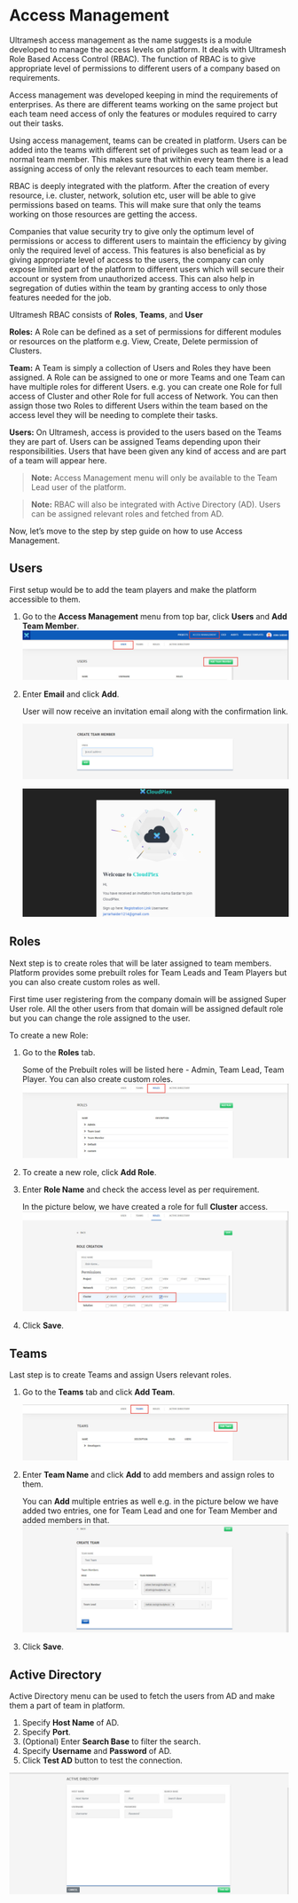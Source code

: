 # Access Management

Ultramesh access management as the name suggests is a module developed to manage the access levels on platform. It deals with Ultramesh Role Based Access Control (RBAC). The function of RBAC is to give appropriate level of permissions to different users of a company based on requirements. 

Access management was developed keeping in mind the requirements of enterprises. As there are different teams working on the same project but each team need access of only the features or modules required to carry out their tasks. 

Using access management, teams can be created in platform. Users can be added into the teams with different set of privileges such as team lead or a normal team member. This makes sure that within every team there is a lead assigning access of only the relevant resources to each team member. 

RBAC is deeply integrated with the platform. After the creation of every resource, i.e. cluster, network, solution etc, user will be able to give permissions based on teams. This will make sure that only the teams working on those resources are getting the access. 

Companies that value security try to give only the optimum level of permissions or access to different users to maintain the efficiency by giving only the required level of access. This features is also beneficial as by giving appropriate level of access to the users, the company can only expose limited part of the platform to different users which will secure their account or system from unauthorized access. This can also help in segregation of duties within the team by granting access to only those features needed for the job. 

Ultramesh RBAC consists of **Roles**, **Teams**, and **User**

**Roles:** A Role can be defined as a set of permissions for different modules or resources on the platform e.g. View, Create, Delete permission of Clusters. 

**Team:** A Team is simply a collection of Users and Roles they have been assigned.  A Role can be assigned to one or more Teams and one Team can have multiple roles for different Users. e.g. you can create one Role for full access of Cluster and other Role for full access of Network. You can then assign those two Roles to different Users within the team based on the access level they will be needing to complete their tasks. 

**Users:** On Ultramesh, access is provided to the users based on the Teams they are part of. Users can be assigned Teams depending upon their responsibilities. Users that have been given any kind of access and are part of a team will appear here. 

> **Note:** Access Management menu will only be available to the Team Lead user of the platform. 

> **Note:** RBAC will also be integrated with Active Directory (AD). Users can be assigned relevant roles and fetched from AD.

Now, let’s move to the step by step guide on how to use Access Management.

## Users

First setup would be to add the team players and make the platform accessible to them.

1. Go to the **Access Management** menu from top bar, click **Users** and **Add Team Member**.
   ![1](imgs\1.jpg)

2. Enter **Email** and click **Add**.

   User will now receive an invitation email along with the confirmation link.

   ![2](imgs\2.jpg)

   ![3](imgs\3.jpg)

## Roles

Next step is to create roles that will be later assigned to team members. Platform provides some prebuilt roles for Team Leads and Team Players but you can also create custom roles as well. 

First time user registering from the company domain will be assigned Super User role. All the other users from that domain will be assigned default role but you can change the role assigned to the user.

To create a new Role:

1. Go to the **Roles** tab.

   Some of the Prebuilt roles will be listed here - Admin, Team Lead, Team Player. You can also create custom roles. 
   ![4](imgs\4.jpg)
2. To create a new role, click **Add Role**.

3. Enter **Role Name** and check the access level as per requirement.

   In the picture below, we have created a role for full **Cluster** access.
   ![5](imgs\5.jpg)
4. Click **Save**.

## Teams

Last step is to create Teams and assign Users relevant roles.

1. Go to the **Teams** tab and click **Add Team**.

   ![6](imgs\6.jpg)

2. Enter **Team Name** and click **Add** to add members and assign roles to them.

   You can **Add** multiple entries as well e.g. in the picture below we have added two entries, one for Team Lead and one for Team Member and added members in that. 
   ![7](imgs\7.jpg)

3. Click **Save**.

## Active Directory

Active Directory menu can be used to fetch the users from AD and make them a part of team in platform.

1. Specify **Host Name** of AD.
2. Specify **Port**.
3. (Optional) Enter **Search Base** to filter the search.
4. Specify **Username** and **Password** of AD.
5. Click **Test AD** button to test the connection.

![8](imgs\8.jpg)